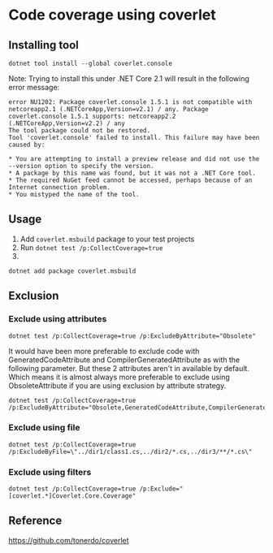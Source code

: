 # Code coverage using coverlet

## Installing tool

```
dotnet tool install --global coverlet.console
```

Note: Trying to install this under .NET Core 2.1 will result in the following error message:

```
error NU1202: Package coverlet.console 1.5.1 is not compatible with netcoreapp2.1 (.NETCoreApp,Version=v2.1) / any. Package coverlet.console 1.5.1 supports: netcoreapp2.2 (.NETCoreApp,Version=v2.2) / any
The tool package could not be restored.
Tool 'coverlet.console' failed to install. This failure may have been caused by:

* You are attempting to install a preview release and did not use the --version option to specify the version.
* A package by this name was found, but it was not a .NET Core tool.
* The required NuGet feed cannot be accessed, perhaps because of an Internet connection problem.
* You mistyped the name of the tool.
```

## Usage

1. Add `coverlet.msbuild` package to your test projects
2. Run `dotnet test /p:CollectCoverage=true`
3. 
```
dotnet add package coverlet.msbuild 
```

## Exclusion

### Exclude using attributes

```
dotnet test /p:CollectCoverage=true /p:ExcludeByAttribute="Obsolete"
```

It would have been more preferable to exclude code with 
GeneratedCodeAttribute and CompilerGeneratedAttribute as with the following parameter.
But these 2 attributes aren't in available by default.
Which means it is almost always more preferable to exclude using ObsoleteAttribute 
if you are using exclusion by attribute strategy.

```
dotnet test /p:CollectCoverage=true /p:ExcludeByAttribute="Obsolete,GeneratedCodeAttribute,CompilerGeneratedAttribute"
```


### Exclude using file

```
dotnet test /p:CollectCoverage=true /p:ExcludeByFile=\"../dir1/class1.cs,../dir2/*.cs,../dir3/**/*.cs\"
```

### Exclude using filters

```
dotnet test /p:CollectCoverage=true /p:Exclude="[coverlet.*]Coverlet.Core.Coverage"
```


## Reference
https://github.com/tonerdo/coverlet
